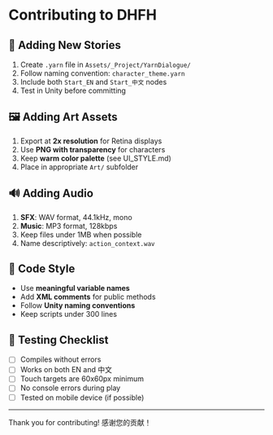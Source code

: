 # Contributing to DHFH

## 🎨 Adding New Stories

1. Create `.yarn` file in `Assets/_Project/YarnDialogue/`
2. Follow naming convention: `character_theme.yarn`
3. Include both `Start_EN` and `Start_中文` nodes
4. Test in Unity before committing

## 🖼️ Adding Art Assets

1. Export at **2x resolution** for Retina displays
2. Use **PNG with transparency** for characters
3. Keep **warm color palette** (see UI_STYLE.md)
4. Place in appropriate `Art/` subfolder

## 🔊 Adding Audio

1. **SFX**: WAV format, 44.1kHz, mono
2. **Music**: MP3 format, 128kbps
3. Keep files under 1MB when possible
4. Name descriptively: `action_context.wav`

## 📝 Code Style

- Use **meaningful variable names**
- Add **XML comments** for public methods
- Follow **Unity naming conventions**
- Keep scripts under 300 lines

## 🧪 Testing Checklist

- [ ] Compiles without errors
- [ ] Works on both EN and 中文
- [ ] Touch targets are 60x60px minimum
- [ ] No console errors during play
- [ ] Tested on mobile device (if possible)

---

Thank you for contributing! 感谢您的贡献！
